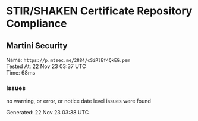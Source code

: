 # STIR/SHAKEN Certificate Repository Compliance

## Martini Security

Name: `https://p.mtsec.me/2884/cSiRlEf4QkEG.pem`\
Tested At: 22 Nov 23 03:37 UTC\
Time: 68ms

### Issues

no warning, or error, or notice date level issues were found

Generated: 22 Nov 23 03:38 UTC